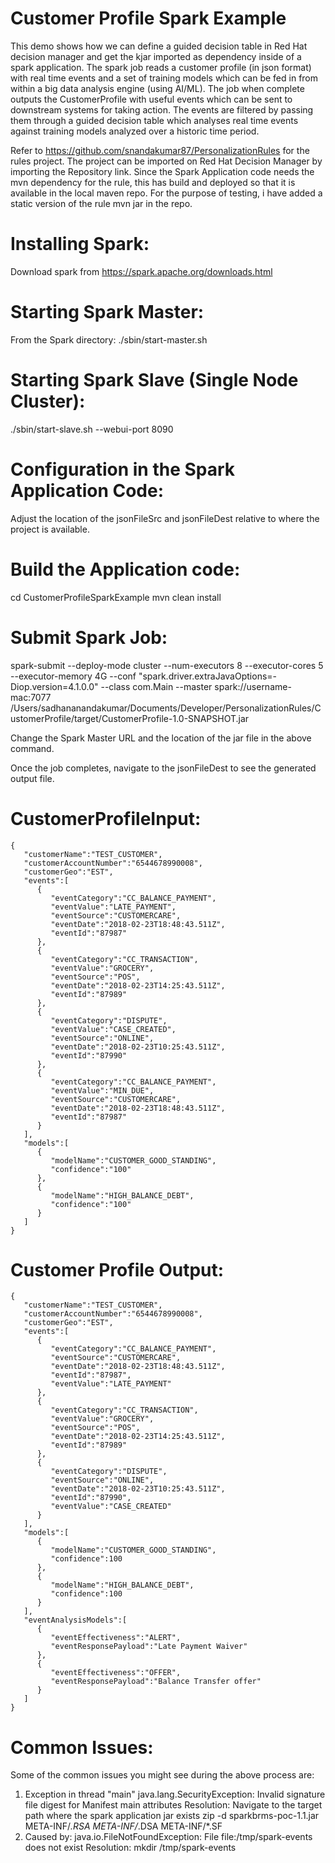 # Customer Profile Spark Example

This demo shows how we can define a guided decision table in Red Hat decision manager and get the kjar imported as dependency
inside of a spark application. The spark job reads a customer profile (in json format) with real time events and a set of
training models which can be fed in from within a big data analysis engine (using AI/ML). The job when complete outputs the 
CustomerProfile with useful events which can be sent to downstream systems for taking action. The events are filtered by passing 
them through a guided decision table which analyses real time events against training models analyzed over a historic time period.

Refer to https://github.com/snandakumar87/PersonalizationRules for the rules project. The project can be imported on 
Red Hat Decision Manager by importing the Repository link. Since the Spark Application code needs the mvn dependency for the rule,
this has build and deployed so that it is available in the local maven repo. For the purpose of testing, i have added 
a static version of the rule mvn jar in the repo. 

# Installing Spark:
Download spark from https://spark.apache.org/downloads.html

# Starting Spark Master:
From the Spark directory: ./sbin/start-master.sh

# Starting Spark Slave (Single Node Cluster):
./sbin/start-slave.sh <master-spark-URL> --webui-port 8090

# Configuration in the Spark Application Code:
Adjust the location of the jsonFileSrc and jsonFileDest relative to where the project is available.

# Build the Application code:
cd CustomerProfileSparkExample
mvn clean install

# Submit Spark Job:
spark-submit  --deploy-mode cluster 
--num-executors 8 --executor-cores 5 
--executor-memory 4G --conf "spark.driver.extraJavaOptions=-Diop.version=4.1.0.0" 
--class com.Main --master spark://username-mac:7077 
/Users/sadhananandakumar/Documents/Developer/PersonalizationRules/CustomerProfile/target/CustomerProfile-1.0-SNAPSHOT.jar

Change the Spark Master URL and the location of the jar file in the above command.

Once the job completes, navigate to the jsonFileDest to see the generated output file.

# CustomerProfileInput:
```
{
   "customerName":"TEST_CUSTOMER",
   "customerAccountNumber":"6544678990008",
   "customerGeo":"EST",
   "events":[
      {
         "eventCategory":"CC_BALANCE_PAYMENT",
         "eventValue":"LATE_PAYMENT",
         "eventSource":"CUSTOMERCARE",
         "eventDate":"2018-02-23T18:48:43.511Z",
         "eventId":"87987"
      },
      {
         "eventCategory":"CC_TRANSACTION",
         "eventValue":"GROCERY",
         "eventSource":"POS",
         "eventDate":"2018-02-23T14:25:43.511Z",
         "eventId":"87989"
      },
      {
         "eventCategory":"DISPUTE",
         "eventValue":"CASE_CREATED",
         "eventSource":"ONLINE",
         "eventDate":"2018-02-23T10:25:43.511Z",
         "eventId":"87990"
      },
      {
         "eventCategory":"CC_BALANCE_PAYMENT",
         "eventValue":"MIN_DUE",
         "eventSource":"CUSTOMERCARE",
         "eventDate":"2018-02-23T18:48:43.511Z",
         "eventId":"87987"
      }
   ],
   "models":[
      {
         "modelName":"CUSTOMER_GOOD_STANDING",
         "confidence":"100"
      },
      {
         "modelName":"HIGH_BALANCE_DEBT",
         "confidence":"100"
      }
   ]
}
```

# Customer Profile Output:
```
{
   "customerName":"TEST_CUSTOMER",
   "customerAccountNumber":"6544678990008",
   "customerGeo":"EST",
   "events":[
      {
         "eventCategory":"CC_BALANCE_PAYMENT",
         "eventSource":"CUSTOMERCARE",
         "eventDate":"2018-02-23T18:48:43.511Z",
         "eventId":"87987",
         "eventValue":"LATE_PAYMENT"
      },
      {
         "eventCategory":"CC_TRANSACTION",
         "eventValue":"GROCERY",
         "eventSource":"POS",
         "eventDate":"2018-02-23T14:25:43.511Z",
         "eventId":"87989"
      },
      {
         "eventCategory":"DISPUTE",
         "eventSource":"ONLINE",
         "eventDate":"2018-02-23T10:25:43.511Z",
         "eventId":"87990",
         "eventValue":"CASE_CREATED"
      }
   ],
   "models":[
      {
         "modelName":"CUSTOMER_GOOD_STANDING",
         "confidence":100
      },
      {
         "modelName":"HIGH_BALANCE_DEBT",
         "confidence":100
      }
   ],
   "eventAnalysisModels":[
      {
         "eventEffectiveness":"ALERT",
         "eventResponsePayload":"Late Payment Waiver"
      },
      {
         "eventEffectiveness":"OFFER",
         "eventResponsePayload":"Balance Transfer offer"
      }
   ]
}
```

# Common Issues:

Some of the common issues you might see during the above process are:
1) Exception in thread "main" java.lang.SecurityException: Invalid signature file digest for Manifest main attributes
  Resolution: Navigate to the target path where the spark application jar exists
  zip -d sparkbrms-poc-1.1.jar META-INF/*.RSA META-INF/*.DSA META-INF/*.SF
2) Caused by: java.io.FileNotFoundException: File file:/tmp/spark-events does not exist
  Resolution: mkdir /tmp/spark-events






